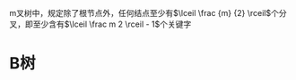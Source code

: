 m叉树中，规定除了根节点外，任何结点至少有$\lceil \frac {m} {2} \rceil$个分叉，即至少含有$\lceil \frac m 2 \rceil - 1$个关键字

# B树

